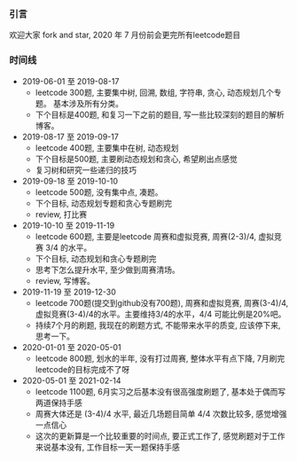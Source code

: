 ### 引言

欢迎大家 fork and star, 2020 年 7 月份前会更完所有leetcode题目

### 时间线
- 2019-06-01 至 2019-08-17
    - leetcode 300题, 主要集中树, 回溯, 数组, 字符串, 贪心, 动态规划几个专题。 基本涉及所有分类。
    - 下个目标是400题, 和复习一下之前的题目, 写一些比较深刻的题目的解析博客。
- 2019-08-17 至 2019-09-17
    - leetcode 400题, 主要集中在树, 动态规划
    - 下个目标是500题, 主要刷动态规划和贪心, 希望刷出点感觉
    - 复习树和研究一些递归的技巧
- 2019-09-18 至 2019-10-10
    - leetcode 500题, 没有集中点, 凑题。
    - 下个目标, 动态规划专题和贪心专题刷完
    - review, 打比赛
- 2019-10-10 至 2019-11-19
    - leetcode 600题, 主要是leetcode 周赛和虚拟竞赛, 周赛(2-3)/4, 虚拟竞赛 3/4 的水平。
    - 下个目标, 动态规划和贪心专题刷完
    - 思考下怎么提升水平, 至少做到周赛清场。
    - review, 写博客。
- 2019-11-19 至 2019-12-30
    - leetcode 700题(提交到github没有700题), 周赛和虚拟竞赛, 周赛(3-4)/4, 虚拟竞赛(3-4)/4的水平。主要维持3/4的水平，4/4 可能比例是20%吧。
    - 持续7个月的刷题, 我现在的刷题方式, 不能带来水平的质变, 应该停下来, 思考一下。
- 2020-01-01 至 2020-05-01
    - leetcode 800题, 划水的半年, 没有打过周赛, 整体水平有点下降, 7月刷完leetcode的目标完成不了呀
- 2020-05-01 至 2021-02-14
    - leetcode 1100题, 6月实习之后基本没有很高强度刷题了, 基本处于偶而写两道保持手感
    - 周赛大体还是 (3-4)/4 水平, 最近几场题目简单 4/4 次数比较多, 感觉增强一点信心
    - 这次的更新算是一个比较重要的时间点, 要正式工作了, 感觉刷题对于工作来说基本没有, 工作目标一天一题保持手感 
